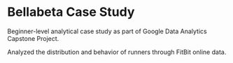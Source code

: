 # Bellabeta Case Study
Beginner-level analytical case study as part of Google Data Analytics Capstone Project.

Analyzed the distribution and behavior of runners through FitBit online data.
